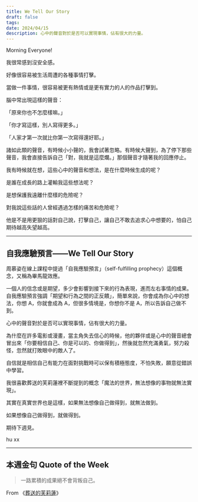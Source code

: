 ```yaml
---
title: We Tell Our Story
draft: false
tags: 
date: 2024/04/15
description: 心中的聲音對於是否可以實現事情，佔有很大的力量。
---
```

Morning Everyone!

我很常感到沒安全感。

好像很容易被生活周遭的各種事情打擊。

當做一件事情，很容易被更有熱情或是更有實力的人的作品打擊到。

腦中常出現這樣的聲音：

「原來你也不怎麼樣嘛。」

「你才寫這樣，別人寫得更多。」

「人家才第一次就比你第一次寫得還好耶。」

諸如此類的聲音，有時候小小聲的，我會試著忽略。有時候大聲到，為了停下那些聲音，我會直接告訴自己「對，我就是這麼爛。」那個聲音才隨著我的回應停止。

我有時候就在想，這些心中的聲音和想法，是在什麼時候生成的呢？

是誰在成長的路上灌輸我這些想法呢？

是想保護我遠離什麼樣的危險呢？

對我說這些話的人曾經遇過怎樣的痛苦和危險呢？

他是不是用更狠的話對自己說，打擊自己，讓自己不敢去追求心中想要的，怕自己期待越高失望越高。

---

## 自我應驗預言——We Tell Our Story

周慕姿在線上課程中提過「自我應驗預言」（self-fulfilling prophecy）這個概念，又稱為畢馬龍效應。

一個人的信念或是期望，多少會影響到接下來的行為表現，進而左右事情的成果。自我應驗預言強調「期望和行為之間的正反饋」，簡單來說，你會成為你心中的想法，你想 A，你就會成為 A，但很多情境是，你想你不是 A，所以告訴自己做不到。

心中的聲音對於是否可以實現事情，佔有很大的力量。

為什麼在許多電影或漫畫，當主角失去信心的時候，他的夥伴或是心中的聲音總會冒出來「你要相信自己、你是可以的、你做得到」，然後就忽然充滿勇氣，努力殺怪，忽然就打敗眼中的敵人了。

自信就是相信自己有能力在面對挑戰時可以保有積極態度，不怕失敗，願意從錯誤中學習。

我很喜歡葬送的芙莉蓮裡不斷提到的概念「魔法的世界，無法想像的事物就無法實現」。

其實在真實世界也是這樣，如果無法想像自己做得到，就無法做到。

如果想像自己做得到，就做得到。

期待下週見。

hu xx

---

## 本週金句 Quote of the Week

> 一路累積的成果絕不會背叛自己。

From 《[葬送的芙莉蓮](https://www.youtube.com/watch?v=cBzYJtk9tnw&list=PL12UaAf_xzfpHlIkQd-mHKo6pBQYEPDV-&index=12)》